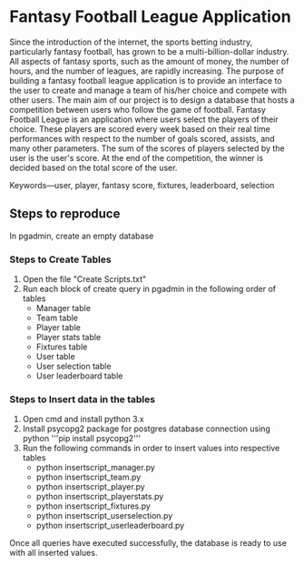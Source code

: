 # Fantasy Football League Application

Since the introduction of the internet, the sports betting industry, particularly fantasy football, has grown to be a multi-billion-dollar industry. All aspects of fantasy sports, such as the amount of money, the number of hours, and the number of leagues, are rapidly increasing. The purpose of building a fantasy football league application is to provide an interface to the user to create and manage a team of his/her choice and compete with other users. The main aim of our project is to design a database that hosts a competition between users who follow the game of football. Fantasy Football League is an application where users select the players of their choice. These players are scored every week based on their real time performances with respect to the number of goals scored, assists, and many other parameters. The sum of the scores of players selected by the user is the user's score. At the end of the competition, the winner is decided based on the total score of the user.

Keywords—user, player, fantasy score, fixtures, leaderboard, selection

## Steps to reproduce
In pgadmin, create an empty database

### Steps to Create Tables
1) Open the file "Create Scripts.txt"
2) Run each block of create query in pgadmin in the following order of tables
	- Manager table
	- Team table
	- Player table
	- Player stats table
	- Fixtures table
	- User table
	- User selection table
	- User leaderboard table

### Steps to Insert data in the tables
1) Open cmd and install python 3.x
2) Install psycopg2 package for postgres database connection using python
'''pip install psycopg2'''
3) Run the following commands in order to insert values into respective tables
	- python insertscript_manager.py
	- python insertscript_team.py
	- python insertscript_player.py
	- python insertscript_playerstats.py
	- python insertscript_fixtures.py
	- python insertscript_userselection.py
	- python insertscript_userleaderboard.py
	
Once all queries have executed successfully, the database is ready to use with all inserted values.
